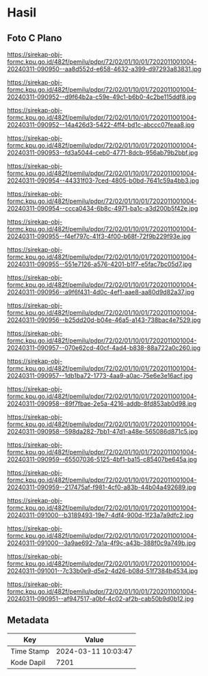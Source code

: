 # Hasil

## Foto C Plano

https://sirekap-obj-formc.kpu.go.id/482f/pemilu/pdpr/72/02/01/10/01/7202011001004-20240311-090950--aa8d552d-e658-4632-a399-d97293a83831.jpg

https://sirekap-obj-formc.kpu.go.id/482f/pemilu/pdpr/72/02/01/10/01/7202011001004-20240311-090952--d9f64b2a-c59e-49c1-b6b0-4c2be115ddf8.jpg

https://sirekap-obj-formc.kpu.go.id/482f/pemilu/pdpr/72/02/01/10/01/7202011001004-20240311-090952--14a426d3-5422-4ff4-bd1c-abccc07feaa8.jpg

https://sirekap-obj-formc.kpu.go.id/482f/pemilu/pdpr/72/02/01/10/01/7202011001004-20240311-090953--fd3a5044-ceb0-4771-8dcb-956ab79b2bbf.jpg

https://sirekap-obj-formc.kpu.go.id/482f/pemilu/pdpr/72/02/01/10/01/7202011001004-20240311-090954--44331f03-7ced-4805-b0bd-7641c59a4bb3.jpg

https://sirekap-obj-formc.kpu.go.id/482f/pemilu/pdpr/72/02/01/10/01/7202011001004-20240311-090954--ccca0434-6b8c-4971-ba1c-a3d200b5f42e.jpg

https://sirekap-obj-formc.kpu.go.id/482f/pemilu/pdpr/72/02/01/10/01/7202011001004-20240311-090955--f4ef797c-41f3-4f00-b68f-72f9b229f93e.jpg

https://sirekap-obj-formc.kpu.go.id/482f/pemilu/pdpr/72/02/01/10/01/7202011001004-20240311-090955--551e7126-a576-4201-b1f7-e5fac7bc05d7.jpg

https://sirekap-obj-formc.kpu.go.id/482f/pemilu/pdpr/72/02/01/10/01/7202011001004-20240311-090956--a9f6f431-4d0c-4ef1-aae8-aa80d9d82a37.jpg

https://sirekap-obj-formc.kpu.go.id/482f/pemilu/pdpr/72/02/01/10/01/7202011001004-20240311-090956--b25dd20d-b04e-46a5-a143-738bac4e7529.jpg

https://sirekap-obj-formc.kpu.go.id/482f/pemilu/pdpr/72/02/01/10/01/7202011001004-20240311-090957--070e62cd-40cf-4ad4-b838-88a722a0c260.jpg

https://sirekap-obj-formc.kpu.go.id/482f/pemilu/pdpr/72/02/01/10/01/7202011001004-20240311-090957--1db1ba72-1773-4aa9-a0ac-75e6e3e16acf.jpg

https://sirekap-obj-formc.kpu.go.id/482f/pemilu/pdpr/72/02/01/10/01/7202011001004-20240311-090958--89f7fbae-2e5a-4216-addb-8fd853ab0d98.jpg

https://sirekap-obj-formc.kpu.go.id/482f/pemilu/pdpr/72/02/01/10/01/7202011001004-20240311-090958--598da282-7bb1-47d1-a48e-565086d871c5.jpg

https://sirekap-obj-formc.kpu.go.id/482f/pemilu/pdpr/72/02/01/10/01/7202011001004-20240311-090959--65507036-5125-4bf1-ba15-c85407be645a.jpg

https://sirekap-obj-formc.kpu.go.id/482f/pemilu/pdpr/72/02/01/10/01/7202011001004-20240311-090959--217475af-f981-4cf0-a83b-44b04a492689.jpg

https://sirekap-obj-formc.kpu.go.id/482f/pemilu/pdpr/72/02/01/10/01/7202011001004-20240311-091000--b3189493-19e7-4df4-900d-1f23a7a9dfc2.jpg

https://sirekap-obj-formc.kpu.go.id/482f/pemilu/pdpr/72/02/01/10/01/7202011001004-20240311-091000--3a9ae692-7a1a-4f9c-a43b-388f0c9a749b.jpg

https://sirekap-obj-formc.kpu.go.id/482f/pemilu/pdpr/72/02/01/10/01/7202011001004-20240311-091001--7c33b0e9-d5e2-4d26-b08d-51f7384b4534.jpg

https://sirekap-obj-formc.kpu.go.id/482f/pemilu/pdpr/72/02/01/10/01/7202011001004-20240311-090951--af947517-a0bf-4c02-af2b-cab50b9d0b12.jpg


## Metadata

| Key        | Value               |
| ---------- | ------------------- |
| Time Stamp | 2024-03-11 10:03:47 |
| Kode Dapil | 7201                |



